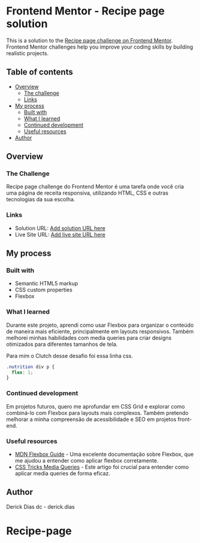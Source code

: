 # Frontend Mentor - Recipe page solution

This is a solution to the [Recipe page challenge on Frontend Mentor](https://www.frontendmentor.io/challenges/recipe-page-KiTsR8QQKm). Frontend Mentor challenges help you improve your coding skills by building realistic projects.

## Table of contents

- [Overview](#overview)
  - [The challenge](#the-challenge)
  - [Links](#links)
- [My process](#my-process)
  - [Built with](#built-with)
  - [What I learned](#what-i-learned)
  - [Continued development](#continued-development)
  - [Useful resources](#useful-resources)
- [Author](#author)

## Overview

### The Challenge

Recipe page challenge do Frontend Mentor é uma tarefa onde você cria uma página de receita responsiva, utilizando HTML, CSS e outras tecnologias da sua escolha.

### Links

- Solution URL: [Add solution URL here](https://your-solution-url.com)
- Live Site URL: [Add live site URL here](https://your-live-site-url.com)

## My process

### Built with

- Semantic HTML5 markup
- CSS custom properties
- Flexbox

### What I learned

Durante este projeto, aprendi como usar Flexbox para organizar o conteúdo de maneira mais eficiente, principalmente em layouts responsivos. Também melhorei minhas habilidades com media queries para criar designs otimizados para diferentes tamanhos de tela.

Para mim o Clutch desse desafio foi essa linha css.

```css
.nutrition div p {
  flex: 1;
}
```

### Continued development

Em projetos futuros, quero me aprofundar em CSS Grid e explorar como combiná-lo com Flexbox para layouts mais complexos. Também pretendo melhorar a minha compreensão de acessibilidade e SEO em projetos front-end.

### Useful resources

- [MDN Flexbox Guide](https://developer.mozilla.org/en-US/docs/Web/CSS/flex) - Uma excelente documentação sobre Flexbox, que me ajudou a entender como aplicar flexbox corretamente.
- [CSS Tricks Media Queries](https://css-tricks.com/css-media-queries/) - Este artigo foi crucial para entender como aplicar media queries de forma eficaz.

## Author

Derick Dias
dc - derick.dias
# Recipe-page
